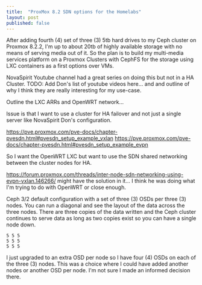```yaml
---
title:  "ProxMox 8.2 SDN options for the Homelabs"
layout: post
published: false
---
```


After adding fourth (4) set of three (3) 5tb hard drives to my Ceph cluster on Proxmox 8.2.2, I'm up to about 20tb of highly available storage with no means of serving media out of it. So the plan is to build my multi-media services platform on a Proxmox Clusters with CephFS for the storage using LXC containers as a first options over VMs.

NovaSpirit Youtube channel had a great series on doing this but not in a HA Cluster.
TODO: Add Don's list of youtube videos here... and and outline of why I think they are really interesting for my use-case.

Outline the LXC ARRs and OpenWRT network...

Issue is that I want to use a cluster for HA failover and not just a single server like NovaSpirit Don's configuration.

https://pve.proxmox.com/pve-docs/chapter-pvesdn.html#pvesdn_setup_example_vxlan
https://pve.proxmox.com/pve-docs/chapter-pvesdn.html#pvesdn_setup_example_evpn

So I want the OpenWRT LXC but want to use the SDN shared networking between the cluster nodes for HA.

https://forum.proxmox.com/threads/inter-node-sdn-networking-using-evpn-vxlan.146266/ might have the solution in it... I think he was doing what I'm trying to do with OpenWRT or close enough.

Ceph 3/2 default configuration with a set of three (3) OSDs per three (3) nodes. You can run a diagonal and see the layout of the data across the three nodes. There are three copies of the data written and the Ceph cluster continues to serve data as long as two copies exist so you can have a single node down.

```
5 5 5
5 5 5
5 5 5
```

I just upgraded to an extra OSD per node so I have four (4) OSDs on each of the three (3) nodes. This was a choice where I could have added another nodes or another OSD per node. I'm not sure I made an informed decision there.